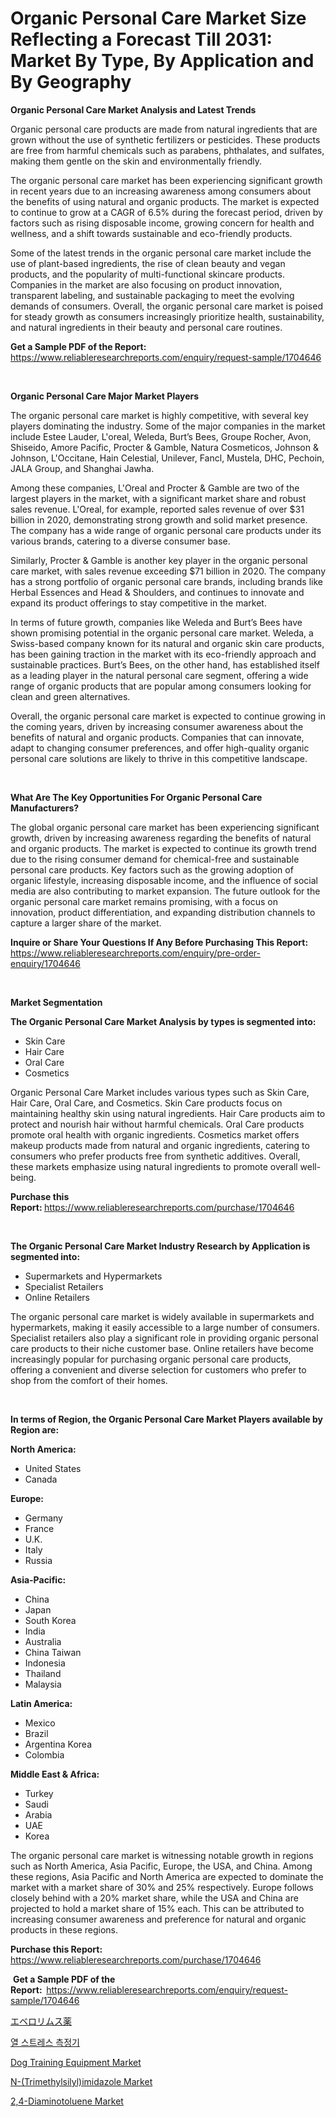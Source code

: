 <p><h1>Organic Personal Care Market Size Reflecting a Forecast Till 2031: Market By Type, By Application and By Geography</h1></p><p><strong>Organic Personal Care Market Analysis and Latest Trends</strong></p>
<p><p>Organic personal care products are made from natural ingredients that are grown without the use of synthetic fertilizers or pesticides. These products are free from harmful chemicals such as parabens, phthalates, and sulfates, making them gentle on the skin and environmentally friendly.</p><p>The organic personal care market has been experiencing significant growth in recent years due to an increasing awareness among consumers about the benefits of using natural and organic products. The market is expected to continue to grow at a CAGR of 6.5% during the forecast period, driven by factors such as rising disposable income, growing concern for health and wellness, and a shift towards sustainable and eco-friendly products.</p><p>Some of the latest trends in the organic personal care market include the use of plant-based ingredients, the rise of clean beauty and vegan products, and the popularity of multi-functional skincare products. Companies in the market are also focusing on product innovation, transparent labeling, and sustainable packaging to meet the evolving demands of consumers. Overall, the organic personal care market is poised for steady growth as consumers increasingly prioritize health, sustainability, and natural ingredients in their beauty and personal care routines.</p></p>
<p><strong>Get a Sample PDF of the Report:&nbsp;</strong> <a href="https://www.reliableresearchreports.com/enquiry/request-sample/1704646">https://www.reliableresearchreports.com/enquiry/request-sample/1704646</a></p>
<p>&nbsp;</p>
<p><strong>Organic Personal Care Major Market Players</strong></p>
<p><p>The organic personal care market is highly competitive, with several key players dominating the industry. Some of the major companies in the market include Estee Lauder, L'oreal, Weleda, Burt’s Bees, Groupe Rocher, Avon, Shiseido, Amore Pacific, Procter & Gamble, Natura Cosmeticos, Johnson & Johnson, L'Occitane, Hain Celestial, Unilever, Fancl, Mustela, DHC, Pechoin, JALA Group, and Shanghai Jawha.</p><p>Among these companies, L'Oreal and Procter & Gamble are two of the largest players in the market, with a significant market share and robust sales revenue. L'Oreal, for example, reported sales revenue of over $31 billion in 2020, demonstrating strong growth and solid market presence. The company has a wide range of organic personal care products under its various brands, catering to a diverse consumer base.</p><p>Similarly, Procter & Gamble is another key player in the organic personal care market, with sales revenue exceeding $71 billion in 2020. The company has a strong portfolio of organic personal care brands, including brands like Herbal Essences and Head & Shoulders, and continues to innovate and expand its product offerings to stay competitive in the market.</p><p>In terms of future growth, companies like Weleda and Burt’s Bees have shown promising potential in the organic personal care market. Weleda, a Swiss-based company known for its natural and organic skin care products, has been gaining traction in the market with its eco-friendly approach and sustainable practices. Burt’s Bees, on the other hand, has established itself as a leading player in the natural personal care segment, offering a wide range of organic products that are popular among consumers looking for clean and green alternatives.</p><p>Overall, the organic personal care market is expected to continue growing in the coming years, driven by increasing consumer awareness about the benefits of natural and organic products. Companies that can innovate, adapt to changing consumer preferences, and offer high-quality organic personal care solutions are likely to thrive in this competitive landscape.</p></p>
<p>&nbsp;</p>
<p><strong>What Are The Key Opportunities For Organic Personal Care Manufacturers?</strong></p>
<p><p>The global organic personal care market has been experiencing significant growth, driven by increasing awareness regarding the benefits of natural and organic products. The market is expected to continue its growth trend due to the rising consumer demand for chemical-free and sustainable personal care products. Key factors such as the growing adoption of organic lifestyle, increasing disposable income, and the influence of social media are also contributing to market expansion. The future outlook for the organic personal care market remains promising, with a focus on innovation, product differentiation, and expanding distribution channels to capture a larger share of the market.</p></p>
<p><strong>Inquire or Share Your Questions If Any Before Purchasing This Report:</strong> <a href="https://www.reliableresearchreports.com/enquiry/pre-order-enquiry/1704646">https://www.reliableresearchreports.com/enquiry/pre-order-enquiry/1704646</a></p>
<p>&nbsp;</p>
<p><strong>Market Segmentation</strong></p>
<p><strong>The Organic Personal Care Market Analysis by types is segmented into:</strong></p>
<p><ul><li>Skin Care</li><li>Hair Care</li><li>Oral Care</li><li>Cosmetics</li></ul></p>
<p><p>Organic Personal Care Market includes various types such as Skin Care, Hair Care, Oral Care, and Cosmetics. Skin Care products focus on maintaining healthy skin using natural ingredients. Hair Care products aim to protect and nourish hair without harmful chemicals. Oral Care products promote oral health with organic ingredients. Cosmetics market offers makeup products made from natural and organic ingredients, catering to consumers who prefer products free from synthetic additives. Overall, these markets emphasize using natural ingredients to promote overall well-being.</p></p>
<p><strong>Purchase this Report:&nbsp;</strong><a href="https://www.reliableresearchreports.com/purchase/1704646">https://www.reliableresearchreports.com/purchase/1704646</a></p>
<p>&nbsp;</p>
<p><strong>The Organic Personal Care Market Industry Research by Application is segmented into:</strong></p>
<p><ul><li>Supermarkets and Hypermarkets</li><li>Specialist Retailers</li><li>Online Retailers</li></ul></p>
<p><p>The organic personal care market is widely available in supermarkets and hypermarkets, making it easily accessible to a large number of consumers. Specialist retailers also play a significant role in providing organic personal care products to their niche customer base. Online retailers have become increasingly popular for purchasing organic personal care products, offering a convenient and diverse selection for customers who prefer to shop from the comfort of their homes.</p></p>
<p>&nbsp;</p>
<p><strong>In terms of Region, the Organic Personal Care Market Players available by Region are:</strong></p>
<p>
    <p> <strong> North America: </strong>
        <ul>
            <li>United States</li>
            <li>Canada</li>
        </ul>
        </p> 
    <p> <strong> Europe: </strong>
        <ul>
            <li>Germany</li>
            <li>France</li>
            <li>U.K.</li>
            <li>Italy</li>
            <li>Russia</li>
        </ul>
        </p> 
    <p> <strong> Asia-Pacific: </strong>
        <ul>
            <li>China</li>
            <li>Japan</li>
            <li>South Korea</li>
            <li>India</li>
            <li>Australia</li>
            <li>China Taiwan</li>
            <li>Indonesia</li>
            <li>Thailand</li>
            <li>Malaysia</li>
        </ul>
        </p> 
    <p> <strong> Latin America: </strong>
        <ul>
            <li>Mexico</li>
            <li>Brazil</li>
            <li>Argentina Korea</li>
            <li>Colombia</li>
        </ul>
        </p> 
    <p> <strong> Middle East & Africa: </strong>
        <ul>
            <li>Turkey</li>
            <li>Saudi</li>
            <li>Arabia</li>
            <li>UAE</li>
            <li>Korea</li>
        </ul>
    </p>
    </p>
<p><p>The organic personal care market is witnessing notable growth in regions such as North America, Asia Pacific, Europe, the USA, and China. Among these regions, Asia Pacific and North America are expected to dominate the market with a market share of 30% and 25% respectively. Europe follows closely behind with a 20% market share, while the USA and China are projected to hold a market share of 15% each. This can be attributed to increasing consumer awareness and preference for natural and organic products in these regions.</p></p>
<p><strong>Purchase this Report: </strong><a href="https://www.reliableresearchreports.com/purchase/1704646">https://www.reliableresearchreports.com/purchase/1704646</a></p>
<p>&nbsp;<strong>Get a Sample PDF of the Report:&nbsp;&nbsp;</strong><a href="https://www.reliableresearchreports.com/enquiry/request-sample/1704646">https://www.reliableresearchreports.com/enquiry/request-sample/1704646</a></p>
<p><strong></strong></p>
<p><p><a href="https://github.com/lrlmopnhwd79300/Market-Research-Report-List-1/blob/main/29734413193.md">エベロリムス薬</a></p><p><a href="https://github.com/vsckjg50460/Market-Research-Report-List-1/blob/main/54716942825.md">열 스트레스 측정기</a></p><p><a href="https://github.com/joannagoyvaerts/Market-Research-Report-List-1/blob/main/dog-training-equipment-market.md">Dog Training Equipment Market</a></p><p><a href="https://issuu.com/reportprime-2/docs/n-trimethylsilylimidazole-market-size-2030.pptx">N-(Trimethylsilyl)imidazole Market</a></p><p><a href="https://issuu.com/reportprime-2/docs/24-diaminotoluene-market-size-2030.pptx">2,4-Diaminotoluene Market</a></p></p>